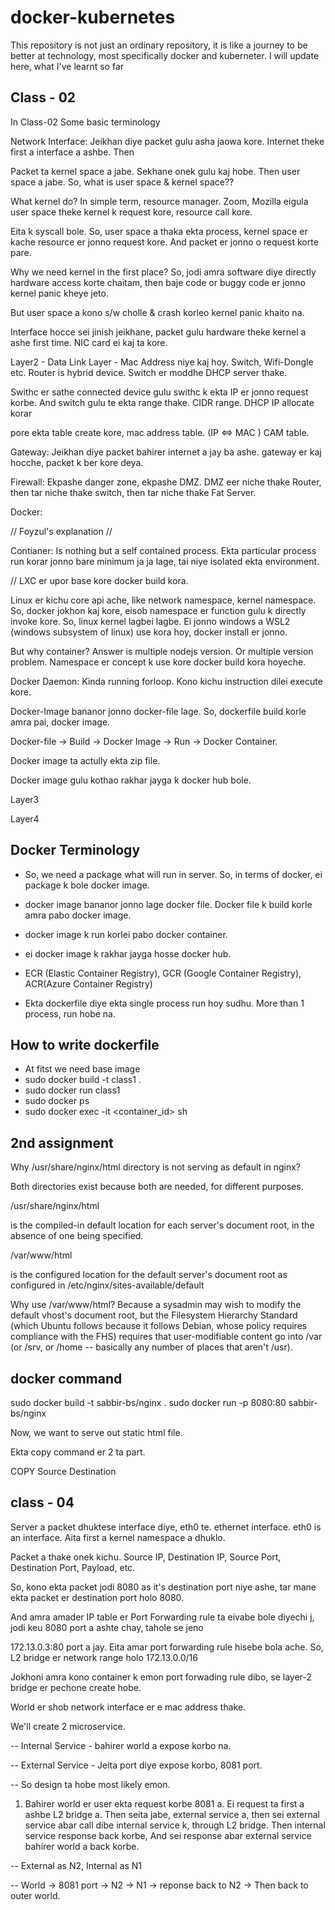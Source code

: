# docker-kubernetes

This repository is not just an ordinary repository, it is like a journey to be better at technology, most specifically docker and kuberneter.
I will update here, what I've learnt so far

## Class - 02

In Class-02 Some basic terminology

Network Interface: Jeikhan diye packet gulu asha jaowa kore. Internet theke first a interface a ashbe. Then

Packet ta kernel space a jabe. Sekhane onek gulu kaj hobe. Then user space a jabe. So, what is user space & kernel space??

What kernel do? In simple term, resource manager. Zoom, Mozilla eigula user space theke kernel k request kore, resource call kore.

Eita k syscall bole. So, user space a thaka ekta process, kernel space er kache resource er jonno request kore. And packet er jonno o request korte pare.

Why we need kernel in the first place? So, jodi amra software diye directly hardware access korte chaitam, then baje code or buggy code er jonno kernel panic kheye jeto.

But user space a kono s/w cholle & crash korleo kernel panic khaito na.

Interface hocce sei jinish jeikhane, packet gulu hardware theke kernel a ashe first time. NIC card ei kaj ta kore.

Layer2 - Data Link Layer - Mac Address niye kaj hoy. Switch, Wifi-Dongle etc. Router is hybrid device. Switch er moddhe DHCP server thake.

Swithc er sathe connected device gulu swithc k ekta IP er jonno request korbe. And switch gulu te ekta range thake. CIDR range. DHCP IP allocate korar

pore ekta table create kore, mac address table. (IP <=> MAC ) CAM table.

Gateway: Jeikhan diye packet bahirer internet a jay ba ashe. gateway er kaj hocche, packet k ber kore deya.

Firewall: Ekpashe danger zone, ekpashe DMZ. DMZ eer niche thake Router, then tar niche thake switch, then tar niche thake Fat Server.

Docker:

// Foyzul's explanation //

Contianer: Is nothing but a self contained process. Ekta particular process run korar jonno bare minimum ja ja lage, tai niye isolated ekta environment.

// LXC er upor base kore docker build kora.

Linux er kichu core api ache, like network namespace, kernel namespace. So, docker jokhon kaj kore, eisob namespace er function gulu k directly invoke
kore. So, linux kernel lagbei lagbe. Ei jonno windows a WSL2 (windows subsystem of linux) use kora hoy, docker install er jonno.

But why container? Answer is multiple nodejs version. Or multiple version problem. Namespace er concept k use kore docker build kora hoyeche.

Docker Daemon: Kinda running forloop. Kono kichu instruction dilei execute kore.

Docker-Image bananor jonno docker-file lage.
So, dockerfile build korle amra pai, docker image.

Docker-file -> Build -> Docker Image -> Run -> Docker Container.

Docker image ta actully ekta zip file.

Docker image gulu kothao rakhar jayga k docker hub bole.

Layer3

Layer4

## Docker Terminology

- So, we need a package what will run in server. So, in terms of docker, ei package k bole docker image.

- docker image bananor jonno lage docker file. Docker file k build korle amra pabo docker image.

- docker image k run korlei pabo docker container.

- ei docker image k rakhar jayga hosse docker hub.

- ECR (Elastic Container Registry), GCR (Google Container Registry), ACR(Azure Container Registry)

- Ekta dockerfile diye ekta single process run hoy sudhu. More than 1 process, run hobe na.

## How to write dockerfile

- At fitst we need base image
- sudo docker build -t class1 .
- sudo docker run class1
- sudo docker ps
- sudo docker exec -it <container_id> sh

## 2nd assignment

Why /usr/share/nginx/html directory is not serving as default in nginx?

Both directories exist because both are needed, for different purposes.

/usr/share/nginx/html

is the compiled-in default location for each server's document root, in the absence of one being specified.

/var/www/html

is the configured location for the default server's document root as configured in /etc/nginx/sites-available/default

Why use /var/www/html? Because a sysadmin may wish to modify the default vhost's document root, but the Filesystem Hierarchy Standard (which Ubuntu follows because it follows Debian, whose policy requires compliance with the FHS) requires that user-modifiable content go into /var (or /srv, or /home -- basically any number of places that aren't /usr).

## docker command

sudo docker build -t sabbir-bs/nginx .
sudo docker run -p 8080:80 sabbir-bs/nginx

Now, we want to serve out static html file.

Ekta copy command er 2 ta part.

COPY Source Destination

## class - 04

Server a packet dhuktese interface diye, eth0 te. ethernet interface. eth0 is an interface. Aita first a kernel namespace a dhuklo.

Packet a thake onek kichu. Source IP, Destination IP, Source Port, Destination Port, Payload, etc.

So, kono ekta packet jodi 8080 as it's destination port niye ashe, tar mane ekta packet er destination port holo 8080.

And amra amader IP table er Port Forwarding rule ta eivabe bole diyechi j, jodi keu 8080 port a ashte chay, tahole se jeno

172.13.0.3:80 port a jay. Eita amar port forwarding rule hisebe bola ache. So, L2 bridge er network range holo 172.13.0.0/16

Jokhoni amra kono container k emon port forwading rule dibo, se layer-2 bridge er pechone create hobe.

World er shob network interface er e mac address thake.

We'll create 2 microservice.

-- Internal Service - bahirer world a expose korbo na.

-- External Service - Jeita port diye expose korbo, 8081 port.

-- So design ta hobe most likely emon.

1. Bahirer world er user ekta request korbe 8081 a. Ei request ta first a ashbe L2 bridge a. Then seita jabe, external service a,
then sei external service abar call dibe internal service k, through L2 bridge. Then internal service response back korbe, And sei response
abar external service bahirer world a back korbe.

-- External as N2, Internal as N1

-- World -> 8081 port -> N2 -> N1 -> reponse back to N2 -> Then back to outer world.
